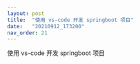 ```yaml
---
layout: post
title:  "使用 vs-code 开发 springboot 项目"
date:   "20210912_173200"
nav_order: 21
---
```

使用 vs-code 开发 springboot 项目